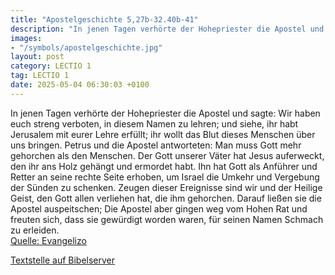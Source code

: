 ```yaml
---
title: "Apostelgeschichte 5,27b-32.40b-41"
description: "In jenen Tagen verhörte der Hohepriester die Apostel und sagte: Wir haben euch streng verboten, in diesem Namen zu lehren; und siehe, ihr habt Jerusalem mit eurer Lehre erfüllt; ihr wollt das Blut dieses Menschen über uns bringen. Petrus und die Apostel antworteten: Man muss Gott...."
images:
- "/symbols/apostelgeschichte.jpg"
layout: post
category: LECTIO 1
tag: LECTIO 1
date: 2025-05-04 06:30:03 +0100
---
```

In jenen Tagen verhörte der Hohepriester die Apostel
und sagte: Wir haben euch streng verboten, in diesem Namen zu lehren; und siehe, ihr habt Jerusalem mit eurer Lehre erfüllt; ihr wollt das Blut dieses Menschen über uns bringen.
Petrus und die Apostel antworteten: Man muss Gott mehr gehorchen als den Menschen.<!--more-->
Der Gott unserer Väter hat Jesus auferweckt, den ihr ans Holz gehängt und ermordet habt.
Ihn hat Gott als Anführer und Retter an seine rechte Seite erhoben, um Israel die Umkehr und Vergebung der Sünden zu schenken.
Zeugen dieser Ereignisse sind wir und der Heilige Geist, den Gott allen verliehen hat, die ihm gehorchen.
Darauf ließen sie die Apostel auspeitschen;
Die Apostel aber gingen weg vom Hohen Rat und freuten sich, dass sie gewürdigt worden waren, für seinen Namen Schmach zu erleiden.<br>
[Quelle: Evangelizo](https://evangeliumtagfuertag.org/DE/gospel)

[Textstelle auf Bibelserver](https://www.bibleserver.com/EU/Apostelgeschichte5,27b-32.40b-41)
